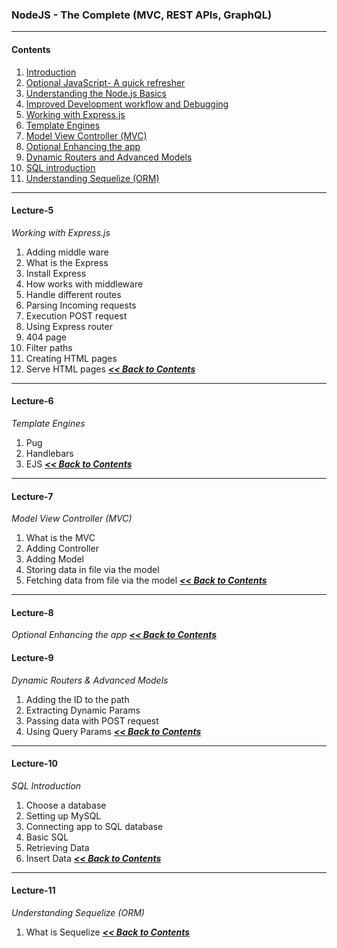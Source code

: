 ### NodeJS - The Complete (MVC, REST APIs, GraphQL)
---
#### Contents
 1. [Introduction](#lecture-1)
 2. [Optional JavaScript- A quick refresher](#lecture-2)
 3. [Understanding the Node.js Basics](#lecture-3)
 4. [Improved Development workflow and Debugging](#lecuter-4)
 5. [Working with Express.js](#lecture-5)
 6. [Template Engines](#lecture-6)
 7. [Model View Controller (MVC)](#lecture-7)
 8. [Optional Enhancing the app](#lecture-8)
 9. [Dynamic Routers and Advanced Models](#lecture-9)
 10. [SQL introduction](#lecture-10) 
 11. [Understanding Sequelize (ORM)](#lecture-11)
---
#### Lecture-5
*Working with Express.js*
 1. Adding middle ware
 2. What is the Express
 3. Install Express
 4. How works with middleware
 5. Handle different routes
 6. Parsing Incoming requests
 7. Execution POST request
 8. Using Express router
 9. 404 page
 10. Filter paths
 11. Creating HTML pages
 12. Serve HTML pages 
***[<< Back to Contents](#contents)***
 ---
#### Lecture-6
*Template Engines*

 1. Pug
 2. Handlebars
 3. EJS
***[<< Back to Contents](#contents)***

---
#### Lecture-7
*Model View Controller (MVC)*

 1. What is the MVC
 2. Adding Controller
 3. Adding Model
 4. Storing data in file via the model
 5. Fetching data from file via the model
***[<< Back to Contents](#contents)***
 ---
#### Lecture-8
*Optional Enhancing the app*
***[<< Back to Contents](#contents)***

#### Lecture-9
*Dynamic Routers & Advanced Models*
 1. Adding the ID to the path
 2. Extracting Dynamic Params
 3. Passing data with POST request
 4. Using Query Params
***[<< Back to Contents](#contents)***
 ---
#### Lecture-10
*SQL Introduction*
 1. Choose a database
 2. Setting up MySQL
 3. Connecting app to SQL database
 4. Basic SQL
 5. Retrieving Data
 6. Insert Data
***[<< Back to Contents](#contents)***
 ---
#### Lecture-11
*Understanding Sequelize (ORM)*
 1. What is Sequelize
***[<< Back to Contents](#contents)***